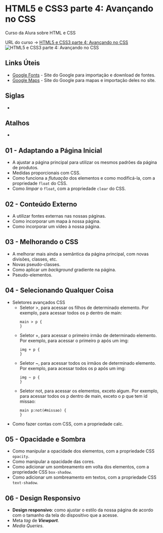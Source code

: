 # HTML5 e CSS3 parte 4: Avançando no CSS

Curso da Alura sobre HTML e CSS

URL do curso -> [HTML5 e CSS3 parte 4: Avançando no CSS](https://www.alura.com.br/curso-online-html5-css3-avancando-css)
![HTML5 e CSS3 parte 4: Avançando no CSS](https://www.alura.com.br/assets/api/share/curso-html5-css3-avancando-css.png)

## Links Úteis
* [Google Fonts](https://fonts.google.com/) - Site do Google para importação e download de fontes.
* [Google Maps](https://www.google.com/maps) - Site do Google para mapas e importação deles no site.

## Siglas
*

## Atalhos
*

## 01 - Adaptando a Página Inicial
* A ajustar a página principal para utilizar os mesmos padrões da página de produtos.
* Medidas proporcionais com CSS.
* Como funciona a *flutuação* dos elementos e como modificá-la, com a propriedade `float` do CSS.
* Como *limpar* o `float`, com a propriedade `clear` do CSS.

## 02 - Conteúdo Externo
* A utilizar fontes externas nas nossas páginas.
* Como incorporar um mapa à nossa página.
* Como incorporar um vídeo à nossa página.

## 03 - Melhorando o CSS
* A melhorar mais ainda a semântica da página principal, com novas divisões, classes, etc.
* Novas pseudo-classes.
* Como aplicar um *background* gradiente na página.
* Pseudo-elementos.

## 04 - Selecionando Qualquer Coisa
* Seletores avançados CSS
    * Seletor >, para acessar os filhos de determinado elemento. Por exemplo, para acessar todos os p dentro de main:
        ```
        main > p {
        }
        ```
    * Seletor +, para acessar o primeiro irmão de determinado elemento. Por exemplo, para acessar o primeiro p após um img:
        ```
        img + p {
        }
        ```
    * Seletor ~, para acessar todos os irmãos de determinado elemento. Por exemplo, para acessar todos os p após um img:
        ```
        img ~ p {
        }
        ```
    * Seletor not, para acessar os elementos, exceto algum. Por exemplo, para acessar todos os p dentro de main, exceto o p que tem id missao:
        ```
        main p:not(#missao) {
        }
        ```
* Como fazer contas com CSS, com a propriedade calc.

## 05 - Opacidade e Sombra
* Como manipular a opacidade dos elementos, com a propriedade CSS `opacity`.
* Como manipular a opacidade das cores.
* Como adicionar um sombreamento em volta dos elementos, com a propriedade CSS `box-shadow`.
* Como adicionar um sombreamento em textos, com a propriedade CSS `text-shadow`.

## 06 - Design Responsivo
* **Design responsivo**: como ajustar o estilo da nossa página de acordo com o tamanho da tela do dispositivo que a acesse.
* Meta *tag* de ***Viewport***.
* *Media Queries*.